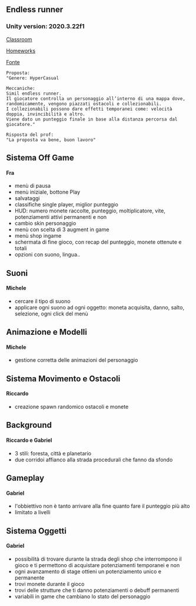 ## Endless runner

### Unity version: 2020.3.22f1

[Classroom](https://classroom.google.com/u/2/c/NDMyODE2MzMxNzky/a/NDQzMzU1Mjc1NjI2/details)

[Homeworks](https://mega.nz/file/8p1WkKCZ#A8-EQJq6pvmOkuNbb6ecuveq2p7KXDH_vU_ymk6Gvs8)

[Fonte](https://www.youtube.com/watch?v=CmuAAf1mhiY)

````
Proposta:
"Genere: HyperCasual

Meccaniche:
Simil endless runner.
Il giocatore controlla un personaggio all’interno di una mappa dove, randomicamente, vengono piazzati ostacoli e collezionabili.
I collezionabili possono dare effetti temporanei come: velocità doppia, invincibilità e altro.
Viene dato un punteggio finale in base alla distanza percorsa dal giocatore."

Risposta del prof:
"La proposta va bene, buon lavoro"
````
## Sistema Off Game
#### Fra
- menù di pausa
- menù iniziale, bottone Play
- salvataggi
- classifiche single player, miglior punteggio 
- HUD: numero monete raccolte, punteggio, moltiplicatore, vite, potenziamenti attivi permanenti e non
- cambio skin personaggio
- menù con scelta di 3 augment in game
- menù shop ingame
- schermata di fine gioco, con recap del punteggio, monete ottenute e totali
- opzioni con suono, lingua..

## Suoni
#### Michele
- cercare il tipo di suono
- applicare ogni suono ad ogni oggetto:
		moneta acquisita, danno, salto, selezione, ogni click del menù

## Animazione e Modelli
#### Michele
- gestione corretta delle animazioni del personaggio

## Sistema Movimento e Ostacoli
#### Riccardo 
- creazione spawn randomico ostacoli e monete

## Background
#### Riccardo e Gabriel
- 3 stili: foresta, città e planetario
- due corridoi affianco alla strada procedurali che fanno da sfondo 

## Gameplay
#### Gabriel
- l'obbiettivo non è tanto arrivare alla fine quanto fare il punteggio più alto
- limitato a livelli

## Sistema Oggetti
#### Gabriel
- possibilità di trovare durante la strada degli shop che interrompono il gioco e ti permettono di acquistare potenziamenti temporanei e non
- ogni avanzamento di stage ottieni un potenziamento unico e permanente
- trovi monete durante il gioco
- trovi delle strutture che ti danno potenziamenti o debuff permanenti
- variabili in game che cambiano lo stato del personaggio
